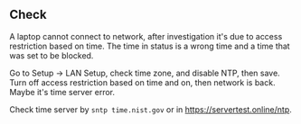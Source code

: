 ## Check

A laptop cannot connect to network, after investigation it's due to access restriction based on time. The time in status is a wrong time and a time that was set to be blocked.

Go to Setup -> LAN Setup, check time zone, and disable NTP, then save. Turn off access restriction based on time and on, then network is back. Maybe it's time server error.

Check time server by `sntp time.nist.gov` or in https://servertest.online/ntp.